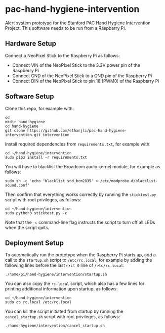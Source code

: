 # pac-hand-hygiene-intervention
Alert system prototype for the Stanford PAC Hand Hygiene Intervention Project.
This software needs to be run from a Raspberry Pi.

## Hardware Setup
Connect a NeoPixel Stick to the Raspberry Pi as follows:

- Connect VIN of the NeoPixel Stick to the 3.3V power pin of the Raspberry Pi
- Connect GND of the NeoPixel Stick to a GND pin of the Raspberry Pi
- Connect DIN of the NeoPixel Stick to pin 18 (PWM0) of the Raspberry Pi

## Software Setup
Clone this repo, for example with:
```
cd
mkdir hand-hygiene
cd hand-hygiene
git clone https://github.com/ethanjli/pac-hand-hygiene-intervention.git intervention
```
Install required dependencies from `requirements.txt`, for example with:
```
cd ~/hand-hygiene/intervention
sudo pip3 install -r requirements.txt
```
You will have to blacklist the Broadcom audio kernel module, for example as follows:
```
sudo sh -c 'echo "blacklist snd_bcm2835" > /etc/modprobe.d/blacklist-sound.conf'
```
Then confirm that everything works correctly by running the `sticktest.py` script with
root privileges, as follows:
```
cd ~/hand-hygiene/intervention
sudo python3 sticktest.py -c
```
Note that the `-c` command-line flag instructs the script to turn off all LEDs when
the script quits.

## Deployment Setup
To automatically run the prototype when the Raspberry Pi starts up, add a call to the
`startup.sh` script to `/etc/rc.local`, for example by adding the following lines before
the last `exit 0` line of `/etc/rc.local`:
```
./home/pi/hand-hygiene/intervention/startup.sh
```
You can also copy the `rc.local` script, which also has a few lines for printing
additional information upon startup, as follows:
```
cd ~/hand-hygiene/intervention
sudo cp rc.local /etc/rc.local
```
You can kill the script initiated from startup by running the `cancel_startup.sh` script
with root privileges, as follows:
```
./hand-hygiene/intervention/cancel_startup.sh
```
